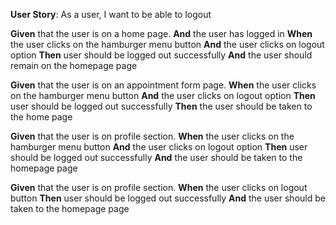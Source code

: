 **User Story**: As a  user, I want to be able to logout


**Given** that the user is on a home page.
**And** the user has logged in
**When** the user clicks on the hamburger menu button
**And** the user clicks on logout option
**Then** user should be logged out successfully 
**And** the user should remain on the homepage page

**Given** that the user is on an appointment form page.
**When** the user clicks on the hamburger menu button
**And** the user clicks on logout option
**Then** user should be logged out successfully 
**Then** the user should be taken to the home page

**Given** that the user is on profile section.
**When** the user clicks on the hamburger menu button
**And** the user clicks on logout option
**Then** user should be logged out successfully 
**And** the user should be taken to the homepage page

**Given** that the user is on profile section.
**When** the user clicks on logout button
**Then** user should be logged out successfully 
**And** the user should be taken to the homepage page